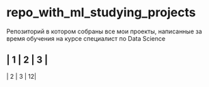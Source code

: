 # repo_with_ml_studying_projects
Репозиторий в котором собраны все мои проекты, написанные за время обучения на курсе специалист по Data Science


|  1 |  2 |  3 |
-------------
|  2 |  3 |  12|
